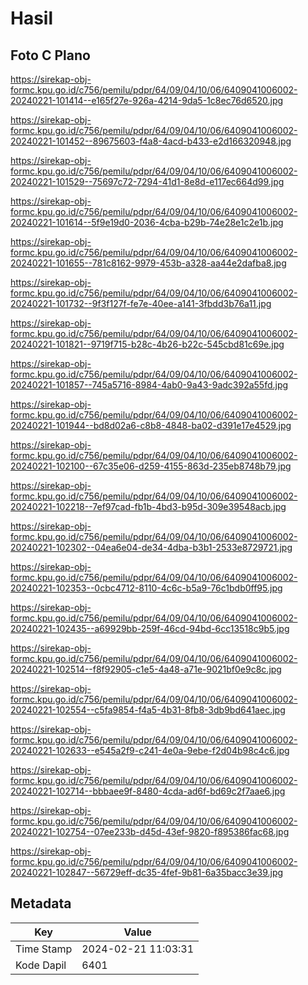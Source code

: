# Hasil

## Foto C Plano

https://sirekap-obj-formc.kpu.go.id/c756/pemilu/pdpr/64/09/04/10/06/6409041006002-20240221-101414--e165f27e-926a-4214-9da5-1c8ec76d6520.jpg

https://sirekap-obj-formc.kpu.go.id/c756/pemilu/pdpr/64/09/04/10/06/6409041006002-20240221-101452--89675603-f4a8-4acd-b433-e2d166320948.jpg

https://sirekap-obj-formc.kpu.go.id/c756/pemilu/pdpr/64/09/04/10/06/6409041006002-20240221-101529--75697c72-7294-41d1-8e8d-e117ec664d99.jpg

https://sirekap-obj-formc.kpu.go.id/c756/pemilu/pdpr/64/09/04/10/06/6409041006002-20240221-101614--5f9e19d0-2036-4cba-b29b-74e28e1c2e1b.jpg

https://sirekap-obj-formc.kpu.go.id/c756/pemilu/pdpr/64/09/04/10/06/6409041006002-20240221-101655--781c8162-9979-453b-a328-aa44e2dafba8.jpg

https://sirekap-obj-formc.kpu.go.id/c756/pemilu/pdpr/64/09/04/10/06/6409041006002-20240221-101732--9f3f127f-fe7e-40ee-a141-3fbdd3b76a11.jpg

https://sirekap-obj-formc.kpu.go.id/c756/pemilu/pdpr/64/09/04/10/06/6409041006002-20240221-101821--9719f715-b28c-4b26-b22c-545cbd81c69e.jpg

https://sirekap-obj-formc.kpu.go.id/c756/pemilu/pdpr/64/09/04/10/06/6409041006002-20240221-101857--745a5716-8984-4ab0-9a43-9adc392a55fd.jpg

https://sirekap-obj-formc.kpu.go.id/c756/pemilu/pdpr/64/09/04/10/06/6409041006002-20240221-101944--bd8d02a6-c8b8-4848-ba02-d391e17e4529.jpg

https://sirekap-obj-formc.kpu.go.id/c756/pemilu/pdpr/64/09/04/10/06/6409041006002-20240221-102100--67c35e06-d259-4155-863d-235eb8748b79.jpg

https://sirekap-obj-formc.kpu.go.id/c756/pemilu/pdpr/64/09/04/10/06/6409041006002-20240221-102218--7ef97cad-fb1b-4bd3-b95d-309e39548acb.jpg

https://sirekap-obj-formc.kpu.go.id/c756/pemilu/pdpr/64/09/04/10/06/6409041006002-20240221-102302--04ea6e04-de34-4dba-b3b1-2533e8729721.jpg

https://sirekap-obj-formc.kpu.go.id/c756/pemilu/pdpr/64/09/04/10/06/6409041006002-20240221-102353--0cbc4712-8110-4c6c-b5a9-76c1bdb0ff95.jpg

https://sirekap-obj-formc.kpu.go.id/c756/pemilu/pdpr/64/09/04/10/06/6409041006002-20240221-102435--a69929bb-259f-46cd-94bd-6cc13518c9b5.jpg

https://sirekap-obj-formc.kpu.go.id/c756/pemilu/pdpr/64/09/04/10/06/6409041006002-20240221-102514--f8f92905-c1e5-4a48-a71e-9021bf0e9c8c.jpg

https://sirekap-obj-formc.kpu.go.id/c756/pemilu/pdpr/64/09/04/10/06/6409041006002-20240221-102554--c5fa9854-f4a5-4b31-8fb8-3db9bd641aec.jpg

https://sirekap-obj-formc.kpu.go.id/c756/pemilu/pdpr/64/09/04/10/06/6409041006002-20240221-102633--e545a2f9-c241-4e0a-9ebe-f2d04b98c4c6.jpg

https://sirekap-obj-formc.kpu.go.id/c756/pemilu/pdpr/64/09/04/10/06/6409041006002-20240221-102714--bbbaee9f-8480-4cda-ad6f-bd69c2f7aae6.jpg

https://sirekap-obj-formc.kpu.go.id/c756/pemilu/pdpr/64/09/04/10/06/6409041006002-20240221-102754--07ee233b-d45d-43ef-9820-f895386fac68.jpg

https://sirekap-obj-formc.kpu.go.id/c756/pemilu/pdpr/64/09/04/10/06/6409041006002-20240221-102847--56729eff-dc35-4fef-9b81-6a35bacc3e39.jpg


## Metadata

| Key        | Value               |
| ---------- | ------------------- |
| Time Stamp | 2024-02-21 11:03:31 |
| Kode Dapil | 6401                |



